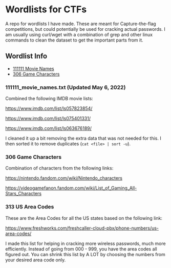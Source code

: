 # Wordlists for CTFs

A repo for wordlists I have made. These are meant for Capture-the-flag competitions, but could potentially be used for cracking actual passwords. I am usually using curl/wget with a combination of grep and other linux commands to clean the dataset to get the important parts from it.

## Wordlist Info

- [111111 Movie Names](https://github.com/harisqazi1/Wordlists#111111_movie_namestxt-updated-may-6-2022)
- [306 Game Characters](https://github.com/harisqazi1/Wordlists/blob/main/README.md#306-game-characters)

### 111111_movie_names.txt (Updated May 6, 2022)

Combined the following IMDB movie lists:

https://www.imdb.com/list/ls057823854/

https://www.imdb.com/list/ls075401331/

https://www.imdb.com/list/ls063676189/

I cleaned it up a bit removing the extra data that was not needed for this. I then sorted it to remove duplicates (`cat <file> | sort -u`).

### 306 Game Characters

Combination of characters from the following links:

https://nintendo.fandom.com/wiki/Nintendo_characters

https://videogamefanon.fandom.com/wiki/List_of_Gaming_All-Stars_Characters

### 313 US Area Codes

These are the Area Codes for all the US states based on the following link:

https://www.freshworks.com/freshcaller-cloud-pbx/phone-numbers/us-area-codes/

I made this list for helping in cracking more wireless passwords, much more efficiently. Instead of going from 000 - 999, you have the area codes all figured out. You can shrink this list by A LOT by choosing the numbers from your desired area code only.
